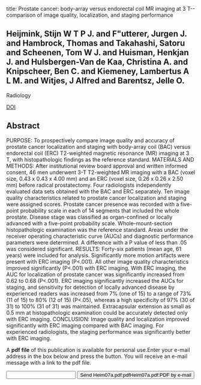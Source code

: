 title: Prostate cancer: body-array versus endorectal coil MR imaging at 3 T--comparison of image quality, localization, and staging performance

## Heijmink, Stijn W T P J. and F"utterer, Jurgen J. and Hambrock, Thomas and Takahashi, Satoru and Scheenen, Tom W J. and Huisman, Henkjan J. and Hulsbergen-Van de Kaa, Christina A. and Knipscheer, Ben C. and Kiemeney, Lambertus A L M. and Witjes, J Alfred and Barentsz, Jelle O.
Radiology

<a href="https://doi.org/10.1148/radiol.2441060425">DOI</a>

## Abstract
PURPOSE: To prospectively compare image quality and accuracy of prostate cancer localization and staging with body-array coil (BAC) versus endorectal coil (ERC) T2-weighted magnetic resonance (MR) imaging at 3 T, with histopathologic findings as the reference standard. MATERIALS AND METHODS: After institutional review board approval and written informed consent, 46 men underwent 3-T T2-weighted MR imaging with a BAC (voxel size, 0.43 x 0.43 x 4.00 mm) and an ERC (voxel size, 0.26 x 0.26 x 2.50 mm) before radical prostatectomy. Four radiologists independently evaluated data sets obtained with the BAC and ERC separately. Ten image quality characteristics related to prostate cancer localization and staging were assigned scores. Prostate cancer presence was recorded with a five-point probability scale in each of 14 segments that included the whole prostate. Disease stage was classified as organ-confined or locally advanced with a five-point probability scale. Whole-mount-section histopathologic examination was the reference standard. Areas under the receiver operating characteristic curve (AUCs) and diagnostic performance parameters were determined. A difference with a P value of less than .05 was considered significant. RESULTS: Forty-six patients (mean age, 61 years) were included for analysis. Significantly more motion artifacts were present with ERC imaging (P<.001). All other image quality characteristics improved significantly (P<.001) with ERC imaging. With ERC imaging, the AUC for localization of prostate cancer was significantly increased from 0.62 to 0.68 (P<.001). ERC imaging significantly increased the AUCs for staging, and sensitivity for detection of locally advanced disease by experienced readers was increased from 7% (one of 15) to a range of 73% (11 of 15) to 80% (12 of 15) (P<.05), whereas a high specificity of 97% (30 of 31) to 100% (31 of 31) was maintained. Extracapsular extension as small as 0.5 mm at histopathologic examination could be accurately detected only with ERC imaging. CONCLUSION: Image quality and localization improved significantly with ERC imaging compared with BAC imaging. For experienced radiologists, the staging performance was significantly better with ERC imaging.

A <b>pdf file</b> of this publication is available for personal use.Enter your e-mail address in the box below and press the button. You will receive an e-mail message with a link to the pdf file.
<form action="sender.php">  <input type="text" name="email">  <input type="submit" value="Send Heim07a.pdf:pdfHeim07a.pdf:PDF by e-mail"></form>